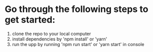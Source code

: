 # Go through the following steps to get started:

1) clone the repo to your local computer
2) install dependencies by 'npm install' or 'yarn'
3) run the upp by running 'npm run start' or 'yarn start' in console
